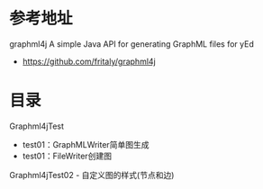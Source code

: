 # 参考地址
graphml4j A simple Java API for generating GraphML files for yEd
- https://github.com/fritaly/graphml4j

# 目录
Graphml4jTest
- test01：GraphMLWriter简单图生成
- test01：FileWriter创建图

Graphml4jTest02 - 自定义图的样式(节点和边)
